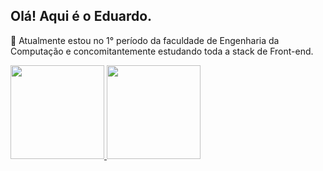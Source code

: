 



## Olá! Aqui é o Eduardo.


<p> 🌱 Atualmente estou no 1° período da faculdade de Engenharia da Computação e concomitantemente
        estudando toda a stack de Front-end. </p>


<div>
        <a href="https://github.com/edusantsouza/edusantsouza">
  <img height="150em" src="https://github-readme-stats.vercel.app/api?username=edusantsouza&show_icons=true&theme=dracula&include_all_commits=true&count_private=true"/>
  <img height="150em" src="https://github-readme-stats.vercel.app/api/top-langs/?username=edusantsouza&layout=compact&langs_count=16&theme=dracula"/>
</div>



